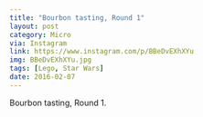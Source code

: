 ```yaml
---
title: "Bourbon tasting, Round 1"
layout: post
category: Micro
via: Instagram
link: https://www.instagram.com/p/BBeDvEXhXYu
img: BBeDvEXhXYu.jpg
tags: [Lego, Star Wars]
date: 2016-02-07
---
```

Bourbon tasting, Round 1.